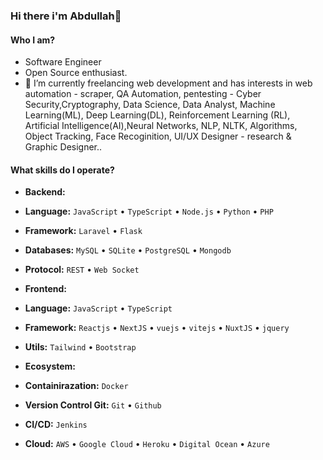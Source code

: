 ### Hi there i'm Abdullah👋 

#### Who I am?
- Software Engineer
- Open Source enthusiast.
- 🔭 I’m currently freelancing web development and has interests in web automation - scraper, QA Automation, pentesting - Cyber Security,Cryptography, Data Science, Data Analyst, Machine Learning(ML), Deep Learning(DL), Reinforcement Learning (RL), Artificial Intelligence(AI),Neural Networks, NLP, NLTK, Algorithms, Object Tracking, Face Recoginition, UI/UX Designer - research & Graphic Designer..


#### What skills do I operate?

 - **Backend:**
  - **Language:** `JavaScript` • `TypeScript` • `Node.js` • `Python` • `PHP`
  - **Framework:** `Laravel` • `Flask`
  - **Databases:** `MySQL` • `SQLite` • `PostgreSQL` • `Mongodb`
  - **Protocol:** `REST` • `Web Socket`
  
- **Frontend:**
 - **Language:** `JavaScript` • `TypeScript`
 - **Framework:** `Reactjs` • `NextJS` • `vuejs` • `vitejs` • `NuxtJS` • `jquery`
 - **Utils:** `Tailwind` • `Bootstrap`


- **Ecosystem:**

 - **Containirazation:** `Docker`
 - **Version Control Git:** `Git` • `Github`
 - **CI/CD:** `Jenkins`
 - **Cloud:** `AWS` • `Google Cloud` • `Heroku` • `Digital Ocean` • `Azure`
